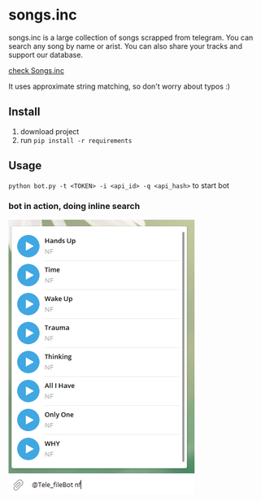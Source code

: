 # songs.inc
songs.inc is a large collection of songs scrapped from telegram. You can search any song by name or arist.
You can also share your tracks and support our database. 

[check Songs.inc](https://t.me/Tele_fileBot)

It uses approximate string matching, so don't worry about typos :) 

## Install
1. download project 
2. run `pip install -r requirements`

## Usage
`python bot.py -t <TOKEN> -i <api_id> -q <api_hash>` to start bot 

### bot in action, doing inline search


![interface](Capture.PNG)




